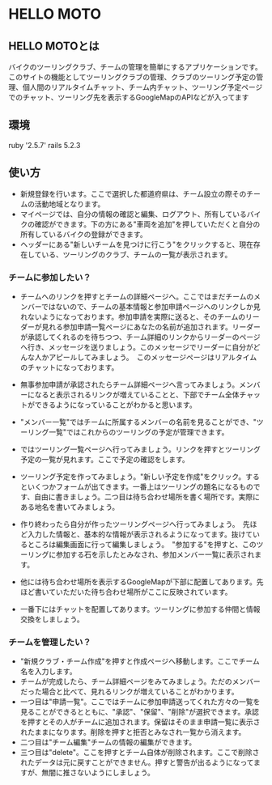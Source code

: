 
# HELLO MOTO

## HELLO MOTOとは
バイクのツーリングクラブ、チームの管理を簡単にするアプリケーションです。このサイトの機能としてツーリングクラブの管理、クラブのツーリング予定の管理、個人間のリアルタイムチャット、チーム内チャット、ツーリング予定ページでのチャット、ツーリング先を表示するGoogleMapのAPIなどが入ってます
## 環境
ruby '2.5.7' rails 5.2.3

## 使い方

* 新規登録を行います。ここで選択した都道府県は、チーム設立の際そのチームの活動地域となります。
* マイページでは、自分の情報の確認と編集、ログアウト、所有しているバイクの確認ができます。下の方にある"車両を追加"を押していただくと自分の所有しているバイクの登録ができます。
* ヘッダーにある"新しいチームを見つけに行こう"をクリックすると、現在存在している、ツーリングのクラブ、チームの一覧が表示されます。
### チームに参加したい？
* チームへのリンクを押すとチームの詳細ページへ。ここではまだチームのメンバーではないので、チームの基本情報と参加申請ページへのリンクしか見れないようになっております。参加申請を実際に送ると、そのチームのリーダーが見れる参加申請一覧ページにあなたの名前が追加されます。リーダーが承認してくれるのを待ちつつ、チーム詳細のリンクからリーダーのページへ行き、メッセージを送りましょう。このメッセージでリーダーに自分がどんな人かアピールしてみましょう。　このメッセージページはリアルタイムのチャットになっております。
* 無事参加申請が承認されたらチーム詳細ページへ言ってみましょう。メンバーになると表示されるリンクが増えていることと、下部でチーム全体チャットができるようになっていることがわかると思います。
* "メンバー一覧"ではチームに所属するメンバーの名前を見ることができ、"ツーリング一覧"ではこれからのツーリングの予定が管理できます。

* ではツーリング一覧ページへ行ってみましょう。リンクを押すとツーリング予定の一覧が見れます。ここで予定の確認をします。
* ツーリング予定を作ってみましょう。"新しい予定を作成"をクリック。するといくつかフォームが出てきます。一番上はツーリングの題名になるものです、自由に書きましょう。二つ目は待ち合わせ場所を書く場所です。実際にある地名を書いてみましょう。
* 作り終わったら自分が作ったツーリングページへ行ってみましょう。　先ほど入力した情報と、基本的な情報が表示されるようになってます。抜けているところは編集画面に行って編集しましょう。　"参加する"を押すと、このツーリングに参加する石を示したとみなされ、参加メンバー一覧に表示されます。
* 他には待ち合わせ場所を表示するGoogleMapが下部に配置してあります。先ほど書いていただいた待ち合わせ場所がここに反映されています。
* 一番下にはチャットを配置してあります。ツーリングに参加する仲間と情報交換をしましょう。

### チームを管理したい？
* "新規クラブ・チーム作成"を押すと作成ページへ移動します。ここでチーム名を入力します。
* チームが完成したら、チーム詳細ページをみてみましょう。ただのメンバーだった場合と比べて、見れるリンクが増えていることがわかります。
* 一つ目は"申請一覧"。ここではチームに参加申請送ってくれた方々の一覧を見ることができるとともに、"承認"、"保留"、"削除"が選択できます。承認を押すとその人がチームに追加されます。保留はそのまま申請一覧に表示されたままになります。削除を押すと拒否とみなされ一覧から消えます。
* 二つ目は"チーム編集"チームの情報の編集ができます。
* 三つ目は"delete"。ここを押すとチーム自体が削除されます。ここで削除されたデータは元に戻すことができません。押すと警告が出るようになってますが、無闇に推さないようにしましょう。
